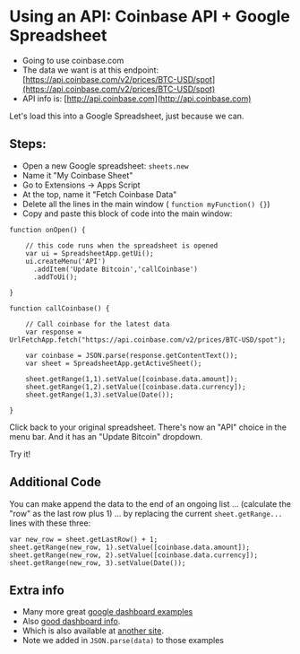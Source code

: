 # Using an API: Coinbase API + Google Spreadsheet

- Going to use coinbase.com
- The data we want is at this endpoint: [https://api.coinbase.com/v2/prices/BTC-USD/spot](https://api.coinbase.com/v2/prices/BTC-USD/spot)
- API info is: [http://api.coinbase.com](http://api.coinbase.com)

Let's load this into a Google Spreadsheet, just because we can.

## Steps:

- Open a new Google spreadsheet: `sheets.new`
- Name it "My Coinbase Sheet"
- Go to Extensions -> Apps Script
- At the top, name it "Fetch Coinbase Data"
- Delete all the lines in the main window ( `function myFunction() {}`)
- Copy and paste this block of code into the main window:

```
function onOpen() {

    // this code runs when the spreadsheet is opened
    var ui = SpreadsheetApp.getUi();
    ui.createMenu('API')
      .addItem('Update Bitcoin','callCoinbase')
      .addToUi();
      
}

function callCoinbase() {

    // Call coinbase for the latest data
    var response = UrlFetchApp.fetch("https://api.coinbase.com/v2/prices/BTC-USD/spot");

    var coinbase = JSON.parse(response.getContentText());
    var sheet = SpreadsheetApp.getActiveSheet();
    
    sheet.getRange(1,1).setValue([coinbase.data.amount]);
    sheet.getRange(1,2).setValue([coinbase.data.currency]);
    sheet.getRange(1,3).setValue(Date());
  
}
```

Click back to your original spreadsheet. There's now an "API" choice in the menu bar. And it has an "Update Bitcoin" dropdown.

Try it!

## Additional Code

You can make append the data to the end of an ongoing list ... (calculate the "row" as the last row plus 1) ... by replacing the current `sheet.getRange...` lines with these three:

```
var new_row = sheet.getLastRow() + 1;
sheet.getRange(new_row, 1).setValue([coinbase.data.amount]);
sheet.getRange(new_row, 2).setValue([coinbase.data.currency]);
sheet.getRange(new_row, 3).setValue(Date());
```

## Extra info

- Many more great [google dashboard examples](https://www.benlcollins.com/spreadsheets/starting-gas/) 
- Also [good dashboard info](https://www.benlcollins.com/apps-script/beginner-apis/).
- Which is also available at [another site](https://github.com/benlcollins/apps_script_apis/blob/master/for_website/001_numbers.gs).
- Note we added in `JSON.parse(data)` to those examples
